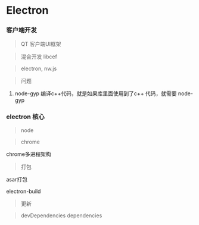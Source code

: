 # Electron

### 客户端开发

> QT 客户端UI框架

> 混合开发 libcef

> electron, nw.js

> 问题

1. node-gyp 编译c++代码，就是如果库里面使用到了c++ 代码，就需要 node-gyp


### electron 核心

> node

> chrome 

chrome多进程架构

> 打包

asar打包

electron-build

> 更新

> devDependencies dependencies 










